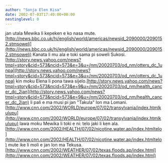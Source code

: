 ```yaml
---
author: "Sonja Elen Kisa"
date: 2002-07-03T17:40:00+00:00
nestinglevel: 0
---
```

jan utala Mewika li kepeken e ko nasa mute.[http://news.bbc.co.uk/hi/english/world/americas/newsid_2090000/2090152.stmsoweli](http://news.bbc.co.uk/hi/english/world/americas/newsid_2090000/2090152.stmsoweli) Kanata li mu ala e toki sama pi soweli Sukosi.[http://story.news.yahoo.com/news?tmpl=story&cid=573&ncid=573&e=3&u=/nm/20020703/od_nm/otters_dc_1unpa](http://story.news.yahoo.com/news?tmpl=story&cid=573&ncid=573&e=3&u=/nm/20020703/od_nm/otters_dc_1unpa) kin moku Elena li pona tawa sijelo.[http://story.news.yahoo.com/news?tmpl=story&cid=573&ncid=573&e=9&u=/nm/20020703/od_nm/health_cancer_dc_2jan](http://story.news.yahoo.com/news?tmpl=story&cid=573&ncid=573&e=9&u=/nm/20020703/od_nm/health_cancer_dc_2jan) li pali e ma musi pi jan "Takula" lon ma Lomani.[http://www.cnn.com/2002/WORLD/europe/07/02/transylvania/index.htmlkulupu](http://www.cnn.com/2002/WORLD/europe/07/02/transylvania/index.htmlkulupu) lawa moku Mewika li toki e ni: telo jaki li ken ala.[http://www.cnn.com/2002/HEALTH/07/02/nicotine.water.ap/index.htmltelo](http://www.cnn.com/2002/HEALTH/07/02/nicotine.water.ap/index.htmltelo) mute ike li moli e jan lon ma Tekusa.[http://www.cnn.com/2002/WEATHER/07/02/texas.floods.ap/index.html](http://www.cnn.com/2002/WEATHER/07/02/texas.floods.ap/index.html)